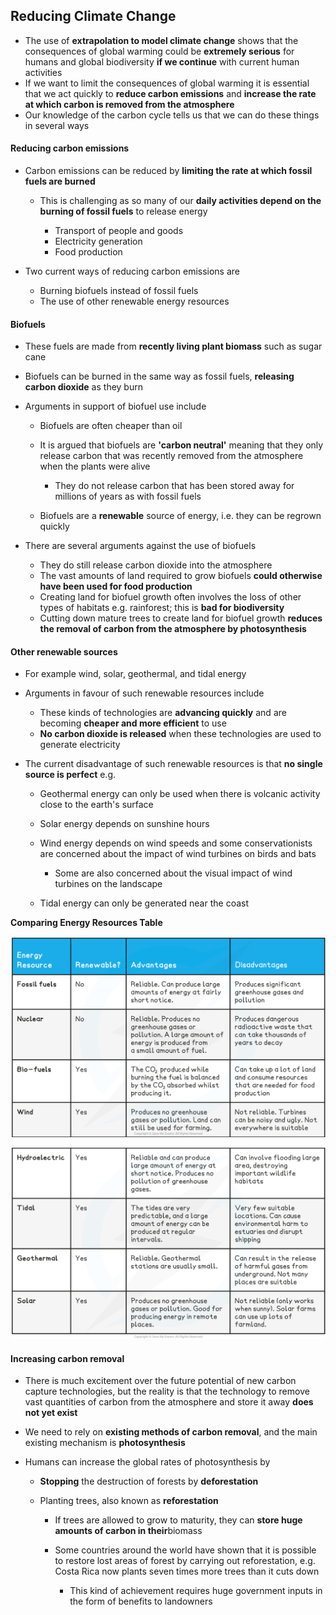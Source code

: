 ## Reducing Climate Change

* The use of **extrapolation to model climate change** shows that the consequences of global warming could be **extremely serious** for humans and global biodiversity **if we continue** with current human activities
* If we want to limit the consequences of global warming it is essential that we act quickly to **reduce carbon emissions** and **increase the rate at which carbon is removed from the atmosphere**
* Our knowledge of the carbon cycle tells us that we can do these things in several ways

#### Reducing carbon emissions

* Carbon emissions can be reduced by **limiting the rate at which fossil fuels are burned**

  + This is challenging as so many of our **daily activities depend on the burning of fossil fuels** to release energy

    - Transport of people and goods
    - Electricity generation
    - Food production
* Two current ways of reducing carbon emissions are

  + Burning biofuels instead of fossil fuels
  + The use of other renewable energy resources

#### Biofuels

* These fuels are made from **recently living plant biomass** such as sugar cane
* Biofuels can be burned in the same way as fossil fuels, **releasing carbon dioxide** as they burn
* Arguments in support of biofuel use include

  + Biofuels are often cheaper than oil
  + It is argued that biofuels are **'carbon neutral'** meaning that they only release carbon that was recently removed from the atmosphere when the plants were alive

    - They do not release carbon that has been stored away for millions of years as with fossil fuels
  + Biofuels are a **renewable** source of energy, i.e. they can be regrown quickly
* There are several arguments against the use of biofuels

  + They do still release carbon dioxide into the atmosphere
  + The vast amounts of land required to grow biofuels **could otherwise have been used for food production**
  + Creating land for biofuel growth often involves the loss of other types of habitats e.g. rainforest; this is **bad for biodiversity**
  + Cutting down mature trees to create land for biofuel growth **reduces the removal of carbon from the atmosphere by photosynthesis**

#### Other renewable sources

* For example wind, solar, geothermal, and tidal energy
* Arguments in favour of such renewable resources include

  + These kinds of technologies are **advancing quickly** and are becoming **cheaper and more efficient** to use
  + **No carbon dioxide is released** when these technologies are used to generate electricity
* The current disadvantage of such renewable resources is that **no single source is perfect** e.g.

  + Geothermal energy can only be used when there is volcanic activity close to the earth's surface
  + Solar energy depends on sunshine hours
  + Wind energy depends on wind speeds and some conservationists are concerned about the impact of wind turbines on birds and bats

    - Some are also concerned about the visual impact of wind turbines on the landscape
  + Tidal energy can only be generated near the coast

**Comparing Energy Resources Table**

![Comparing Energy Resources Table 1](1.2.2-Comparing-Energy-Resources-Table-1.png)

![Comparing Energy Resources Table 2](1.2.2-Comparing-Energy-Resources-Table-2.png)

#### Increasing carbon removal

* There is much excitement over the future potential of new carbon capture technologies, but the reality is that the technology to remove vast quantities of carbon from the atmosphere and store it away **does not yet exist**
* We need to rely on **existing methods of carbon removal**, and the main existing mechanism is **photosynthesis**
* Humans can increase the global rates of photosynthesis by

  + **Stopping** the destruction of forests by **deforestation**
  + Planting trees, also known as **reforestation**

    - If trees are allowed to grow to maturity, they can **store huge amounts of carbon in their**biomass
    - Some countries around the world have shown that it is possible to restore lost areas of forest by carrying out reforestation, e.g. Costa Rica now plants seven times more trees than it cuts down

      * This kind of achievement requires huge government inputs in the form of benefits to landowners
